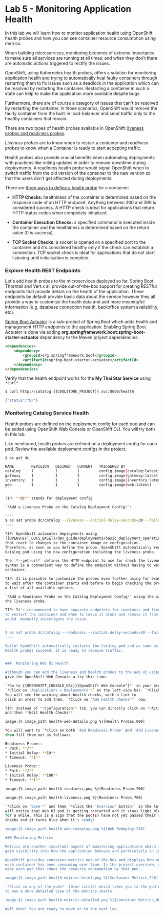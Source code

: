 # Lab 5 - Monitoring Application Health 

In this lab we will learn how to monitor application health using OpenShift 
health probes and how you can see container resource consumption using metrics.

When building microservices, monitoring becomes of extreme importance to make sure all services 
are running at all times, and when they don't there are automatic actions triggered to rectify 
the issues. 

OpenShift, using Kubernetes health probes, offers a solution for monitoring application 
health and trying to automatically heal faulty containers through restarting them to fix issues such as
a deadlock in the application which can be resolved by restarting the container. Restarting a container 
in such a state can help to make the application more available despite bugs.

Furthermore, there are of course a category of issues that can't be resolved by restarting the container. 
In those scenarios, OpenShift would remove the faulty container from the built-in load-balancer and send traffic 
only to the healthy containers that remain.

There are two types of health probes available in OpenShift: [liveness probes and readiness probes](https://docs.openshift.com/container-platform/3.11/dev_guide/application_health.html#container-health-checks-using-probes).

*Liveness probes* are to know when to restart a container and *readiness probes* to know when a 
Container is ready to start accepting traffic.

Health probes also provide crucial benefits when automating deployments with practices like rolling updates in 
order to remove downtime during deployments. A readiness health probe would signal OpenShift when to switch 
traffic from the old version of the container to the new version so that the users don't get affected during 
deployments.

There are [three ways to define a health probe](https://docs.openshift.com/container-platform/3.11/dev_guide/application_health.html#container-health-checks-using-probes) for a container:

* **HTTP Checks:** healthiness of the container is determined based on the response code of an HTTP 
endpoint. Anything between 200 and 399 is considered success. A HTTP check is ideal for applications 
that return HTTP status codes when completely initialized.

* **Container Execution Checks:** a specified command is executed inside the container and the healthiness is 
determined based on the return value (0 is success). 

* **TCP Socket Checks:** a socket is opened on a specified port to the container and it's considered healthy 
only if the check can establish a connection. TCP socket check is ideal for applications that do not 
start listening until initialization is complete.


###  Explore Health REST Endpoints

Let's add health probes to the microservices deployed so far.
Spring Boot, Thorntail and Vert.x all provide out-of-the-box support for creating RESTful endpoints that
provide details on the health of the application. These endpoints by default provide basic data about the 
service however they all provide a way to customize the health data and add more meaningful information (e.g. 
database connection health, backoffice system availability, etc).

[Spring Boot Actuator](http://docs.spring.io/spring-boot/docs/current/reference/htmlsingle/#production-ready) is a 
sub-project of Spring Boot which adds health and management HTTP endpoints to the application. Enabling Spring Boot 
Actuator is done via adding **org.springframework.boot:spring-boot-starter-actuator** dependency to the Maven project 
dependencies:

```xml
<dependencies>
	<dependency>
		<groupId>org.springframework.boot</groupId>
		<artifactId>spring-boot-starter-actuator</artifactId>
	</dependency>
</dependencies>
```

Verify that the health endpoint works for the **My Thai Star Service** using `*curl*`

```bash
$ curl http://catalog.{{COOLSTORE_PROJECT}}.svc:8080/health

{"status":"UP"}
```

###  Monitoring Catalog Service Health

Health probes are defined on the deployment config for each pod and can be added using OpenShift Web 
Console or OpenShift CLI. You will try both in this lab.

Like mentioned, health probes are defined on a deployment config for each pod. Review the available 
deployment configs in the project. 

```bash
$ oc get dc

NAME        REVISION   DESIRED   CURRENT   TRIGGERED BY
catalog     1          1         1         config,image(catalog:latest)
gateway     1          1         1         config,image(gateway:latest)
inventory   1          1         1         config,image(inventory:latest)
web         1          1         1         config,image(web:latest)
``

TIP: **dc** stands for deployment config

`*Add a Liveness Probe on the Catalog Deployment Config*`:

----
$ oc set probe dc/catalog --liveness --initial-delay-seconds=30 --failure-threshold=3 --get-url=http://:8080/health
----

TIP: OpenShift automates deployments using 
{{OPENSHIFT_DOCS_BASE}}/dev_guide/deployments/basic_deployment_operations.html#triggers[deployment triggers^] 
that react to changes to the container image or configuration. 
Therefore, as soon as you define the probe, OpenShift automatically redeploys the 
Catalog pod using the new configuration including the liveness probe. 

The `*--get-url*` defines the HTTP endpoint to use for check the liveness of the container. The ***http://:8080*** 
syntax is a convenient way to define the endpoint without having to worry about the hostname for the running 
container. 

TIP: It is possible to customize the probes even further using for example `*--initial-delay-seconds*` to specify how long 
to wait after the container starts and before to begin checking the probes. Run `*oc set probe --help*` to get 
a list of all available options.

`*Add a Readiness Probe on the Catalog Deployment Config*` using the same **/health** endpoint that you used for 
the liveness probe.

TIP: It's recommended to have separate endpoints for readiness and liveness to indicate to OpenShift when 
to restart the container and when to leave it alone and remove it from the load-balancer so that an administrator 
would  manually investigate the issue. 

----
$ oc set probe dc/catalog --readiness --initial-delay-seconds=30 --failure-threshold=3 --get-url=http://:8080/health 
----

Voilà! OpenShift automatically restarts the Catalog pod and as soon as the 
health probes succeed, it is ready to receive traffic. 


###  Monitoring Web UI Health

Although you can add the liveness and health probes to the Web UI using a single CLI command, let's 
give the OpenShift Web Console a try this time.

`*Go to {{OPENSHIFT_CONSOLE_URL}}[OpenShift Web Console^]*` in your browser and in the **{{COOLSTORE_PROJECT}}** project. 
`*Click on 'Applications > Deployments'*` on the left-side bar. `*Click on 'web > Configuration tab'*`.
You will see the warning about health checks, with a link to
click in order to add them. `*Click on 'Add health checks'*` now. 

TIP: Instead of **Configuration** tab, you can directly click on **Actions** button on the top-right 
and then **Edit Health Checks**

image:{% image_path health-web-details.png %}[Health Probes,900]

You will want to `*click on both 'Add Readiness Probe' and 'Add Liveness Probe'*` and
then fill them out as follows:

Readiness Probe::
* Path: **/**
* Initial Delay: **10**
* Timeout: **1**

Liveness Probe::
* Path: **/**
* Initial Delay: **180**
* Timeout: **1**

image:{% image_path health-readiness.png %}[Readiness Probe,700]

image:{% image_path health-liveness.png %}[Readiness Probe,700]

`*Click on 'Save'*` and then `*click the 'Overview' button*` in the left navigation. You
will notice that Web UI pod is getting restarted and it stays light blue
for a while. This is a sign that the pod(s) have not yet passed their readiness
checks and it turns blue when it's ready!

image:{% image_path health-web-redeploy.png %}[Web Redeploy,740]

### Monitoring Metrics

Metrics are another important aspect of monitoring applications which is required in order to 
gain visibility into how the application behaves and particularly in identifying issues.

OpenShift provides container metrics out-of-the-box and displays how much memory, cpu and network 
each container has been consuming over time. In the project overview, you can see three charts 
near each pod that shows the resource consumption by that pod.

image:{% image_path health-metrics-brief.png %}[Container Metrics,740]

`*Click on any of the pods*` (blue circle) which takes you to the pod details. `*Click on the 'Metrics' tab*`
to see a more detailed view of the metrics charts.

image:{% image_path health-metrics-detailed.png %}[Container Metrics,900]

Well done! You are ready to move on to the next lab.
